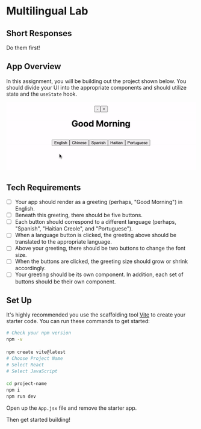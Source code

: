 # Multilingual Lab

## Short Responses

Do them first!

## App Overview

In this assignment, you will be building out the project shown below. You should divide your UI into the appropriate components and should utilize state and the `useState` hook. 

![demo](./demo.gif)

## Tech Requirements

- [ ] Your app should render as a greeting (perhaps, "Good Morning") in English. 
- [ ] Beneath this greeting, there should be five buttons. 
- [ ] Each button should correspond to a different language (perhaps, "Spanish", "Haitian Creole", and "Portuguese"). 
- [ ] When a language button is clicked, the greeting above should be translated to the appropriate language.
- [ ] Above your greeting, there should be two buttons to change the font size.
- [ ] When the buttons are clicked, the greeting size should grow or shrink accordingly. 
- [ ] Your greeting should be its own component. In addition, each set of buttons should be their own component. 

## Set Up
It's highly recommended you use the scaffolding tool [Vite](https://vitejs.dev/guide/) to create your starter code. You can run these commands to get started:

```sh
# Check your npm version
npm -v 

npm create vite@latest
# Choose Project Name
# Select React
# Select JavaScript

cd project-name
npm i
npm run dev
```

Open up the `App.jsx` file and remove the starter app.

Then get started building!



